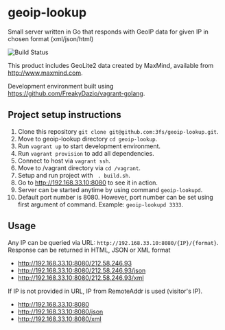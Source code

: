 geoip-lookup
============

Small server written in Go that responds with GeoIP data for given IP in chosen format (xml/json/html)

![Build Status](http://188.226.235.163/github.com/3fs/geoip-lookup/status.svg?branch=master)

This product includes GeoLite2 data created by MaxMind, available from
<a href="http://www.maxmind.com">http://www.maxmind.com</a>.

Development environment built using https://github.com/FreakyDazio/vagrant-golang.


## Project setup instructions

1. Clone this repository `git clone git@github.com:3fs/geoip-lookup.git`.
2. Move to geoip-lookup directory `cd geoip-lookup`.
3. Run `vagrant up` to start development environment.
4. Run `vagrant provision` to add all dependencies.
5. Connect to host via `vagrant ssh`.
6. Move to /vagrant directory via `cd /vagrant`.
7. Setup and run project with ` . build.sh`.
8. Go to http://192.168.33.10:8080 to see it in action.
9. Server can be started anytime by using command `geoip-lookupd`.
10. Default port number is 8080. However, port number can be set using first argument of command. Example: `geoip-lookupd 3333`.

## Usage

Any IP can be queried via URL: `http://192.168.33.10:8080/{IP}/{format}`.
Response can be returned in HTML, JSON or XML format

 - http://192.168.33.10:8080/212.58.246.93
 - http://192.168.33.10:8080/212.58.246.93/json
 - http://192.168.33.10:8080/212.58.246.93/xml

If IP is not provided in URL, IP from RemoteAddr is used (visitor's IP).

 - http://192.168.33.10:8080
 - http://192.168.33.10:8080/json
 - http://192.168.33.10:8080/xml
